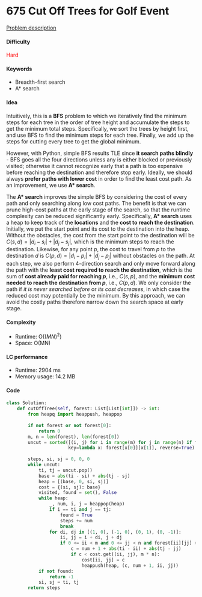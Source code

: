 675 Cut Off Trees for Golf Event 
=======================
[Problem description](https://leetcode.com/problems/cut-off-trees-for-golf-event/)

#### Difficulty
<span style="color:red">Hard</span>

#### Keywords
- Breadth-first search
- A* search
  
#### Idea
Intuitively, this is a **BFS** problem to which we iteratively find the minimum steps for each tree in the order of tree height and accumulate the steps to get the minimum total steps. Specifically, we sort the trees by height first, and use BFS to find the minimum steps for each tree. Finally, we add up the steps for cutting every tree to get the global minimum.

However, with Python, simple BFS results TLE since **it search paths blindly** - BFS goes all the four directions unless any is either blocked or previously visited; otherwise it cannot recognize early that a path is too expensive before reaching the destination and therefore stop early. Ideally, we should always **prefer paths with lower cost** in order to find the least cost path. As an improvement, we use **A\* search**.

The **A\* search** improves the simple BFS by considering the cost of every path and only searching along low cost paths. The benefit is that we can prune high-cost paths at the early stage of the search, so that the runtime complexity can be reduced significantly early. Specifically, **A\* search** uses a heap to keep track of the **locations** and the **cost to reach the destination**. Initially, we put the start point and its cost to the destination into the heap. Without the obstacles, the cost from the start point to the destination will be $C(s, d) = |d_i - s_i| + |d_j - s_j|$, which is the minimum steps to reach the destination. Likewise, for any point $p$, the cost to travel from $p$ to the destination $d$ is $C(p, d) = |d_i - p_i| + |d_j - p_j|$ without obstacles on the path. At each step, we also perform 4-direction search and only move forward along the path with the **least cost required to reach the destination**, which is the sum of **cost already paid for reaching $p$**, i.e., $C(s, p)$, and the **minimum cost needed to reach the destination from $p$**, i.e., $C(p, d)$. We only consider the path if *it is never searched before* or *its cost decreases*, in which case the reduced cost may potentially be the minimum. By this approach, we can avoid the costly paths therefore narrow down the search space at early stage. 

#### Complexity
- Runtime: O($(MN)^2$)
- Space: O(MN)
  
#### LC performance
- Runtime: 2904 ms
- Memory usage: 14.2 MB

#### Code
```python
class Solution:
    def cutOffTree(self, forest: List[List[int]]) -> int:
        from heapq import heappush, heappop
        
        if not forest or not forest[0]:
            return 0
        m, n = len(forest), len(forest[0])
        uncut = sorted([(i, j) for i in range(m) for j in range(n) if forest[i][j] > 1], 
                       key=lambda x: forest[x[0]][x[1]], reverse=True)
        
        steps, si, sj = 0, 0, 0
        while uncut:
            ti, tj = uncut.pop()
            base = abs(ti - si) + abs(tj - sj)
            heap = [(base, 0, si, sj)]
            cost = {(si, sj): base}
            visited, found = set(), False
            while heap:
                _, num, i, j = heappop(heap)
                if i == ti and j == tj:
                    found = True
                    steps += num
                    break
                for di, dj in [(1, 0), (-1, 0), (0, 1), (0, -1)]:
                    ii, jj = i + di, j + dj
                    if 0 <= ii < m and 0 <= jj < n and forest[ii][jj] > 0:
                        c = num + 1 + abs(ti - ii) + abs(tj - jj)
                        if c < cost.get((ii, jj), m * n):
                            cost[ii, jj] = c
                            heappush(heap, (c, num + 1, ii, jj))
            if not found:
                return -1
            si, sj = ti, tj
        return steps
```